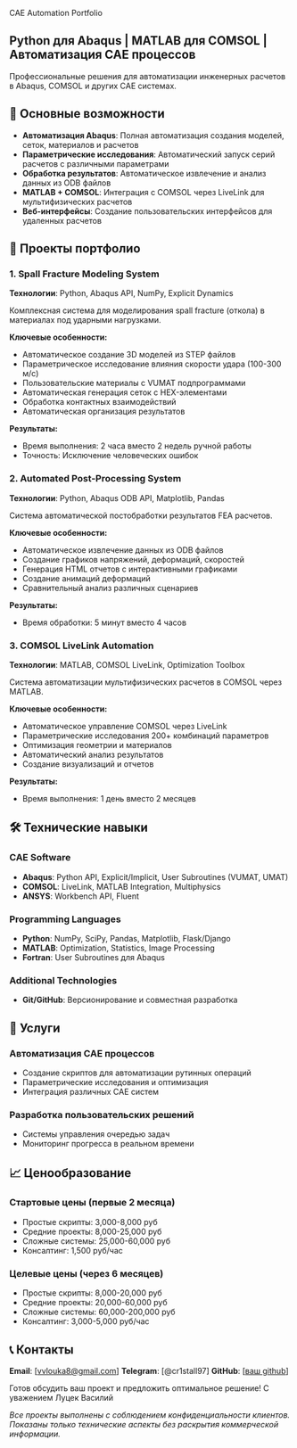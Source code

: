  CAE Automation Portfolio

## Python для Abaqus | MATLAB для COMSOL | Автоматизация CAE процессов

Профессиональные решения для автоматизации инженерных расчетов в Abaqus, COMSOL и других CAE системах.

## 🚀 Основные возможности

- **Автоматизация Abaqus**: Полная автоматизация создания моделей, сеток, материалов и расчетов
- **Параметрические исследования**: Автоматический запуск серий расчетов с различными параметрами
- **Обработка результатов**: Автоматическое извлечение и анализ данных из ODB файлов
- **MATLAB + COMSOL**: Интеграция с COMSOL через LiveLink для мультифизических расчетов
- **Веб-интерфейсы**: Создание пользовательских интерфейсов для удаленных расчетов

## 📁 Проекты портфолио

### 1. Spall Fracture Modeling System
**Технологии**: Python, Abaqus API, NumPy, Explicit Dynamics

Комплексная система для моделирования spall fracture (откола) в материалах под ударными нагрузками.

**Ключевые особенности:**
- Автоматическое создание 3D моделей из STEP файлов
- Параметрическое исследование влияния скорости удара (100-300 м/с)
- Пользовательские материалы с VUMAT подпрограммами
- Автоматическая генерация сеток с HEX-элементами
- Обработка контактных взаимодействий
- Автоматическая организация результатов

**Результаты:**
- Время выполнения: 2 часа вместо 2 недель ручной работы
- Точность: Исключение человеческих ошибок

### 2. Automated Post-Processing System
**Технологии**: Python, Abaqus ODB API, Matplotlib, Pandas

Система автоматической постобработки результатов FEA расчетов.

**Ключевые особенности:**
- Автоматическое извлечение данных из ODB файлов
- Создание графиков напряжений, деформаций, скоростей
- Генерация HTML отчетов с интерактивными графиками
- Создание анимаций деформаций
- Сравнительный анализ различных сценариев

**Результаты:**
- Время обработки: 5 минут вместо 4 часов

### 3. COMSOL LiveLink Automation
**Технологии**: MATLAB, COMSOL LiveLink, Optimization Toolbox

Система автоматизации мультифизических расчетов в COMSOL через MATLAB.

**Ключевые особенности:**
- Автоматическое управление COMSOL через LiveLink
- Параметрические исследования 200+ комбинаций параметров
- Оптимизация геометрии и материалов
- Автоматический анализ результатов
- Создание визуализаций и отчетов

**Результаты:**
- Время выполнения: 1 день вместо 2 месяцев

## 🛠 Технические навыки

### CAE Software
- **Abaqus**: Python API, Explicit/Implicit, User Subroutines (VUMAT, UMAT)
- **COMSOL**: LiveLink, MATLAB Integration, Multiphysics
- **ANSYS**: Workbench API, Fluent


### Programming Languages
- **Python**: NumPy, SciPy, Pandas, Matplotlib, Flask/Django
- **MATLAB**: Optimization, Statistics, Image Processing
- **Fortran**: User Subroutines для Abaqus


### Additional Technologies
- **Git/GitHub**: Версионирование и совместная разработка




## 💼 Услуги

### Автоматизация CAE процессов
- Создание скриптов для автоматизации рутинных операций
- Параметрические исследования и оптимизация
- Интеграция различных CAE систем

### Разработка пользовательских решений
- Системы управления очередью задач
- Мониторинг прогресса в реальном времени



## 📈 Ценообразование

### Стартовые цены (первые 2 месяца)
- Простые скрипты: 3,000-8,000 руб
- Средние проекты: 8,000-25,000 руб
- Сложные системы: 25,000-60,000 руб
- Консалтинг: 1,500 руб/час

### Целевые цены (через 6 месяцев)
- Простые скрипты: 8,000-20,000 руб
- Средние проекты: 20,000-60,000 руб
- Сложные системы: 60,000-200,000 руб
- Консалтинг: 3,000-5,000 руб/час

## 📞 Контакты

**Email**: [vvlouka8@gmail.com]
**Telegram**: [@cr1stall97]
**GitHub**: [[ваш github](https://github.com/CR1STAL97)]

Готов обсудить ваш проект и предложить оптимальное решение!
С уважением Луцек Василий 

*Все проекты выполнены с соблюдением конфиденциальности клиентов. Показаны только технические аспекты без раскрытия коммерческой информации.*
